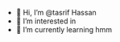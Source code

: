 - 👋 Hi, I’m @tasrif Hassan
- 👀 I’m interested in 
- 🌱 I’m currently learning
  hmm
  
  
   
  






